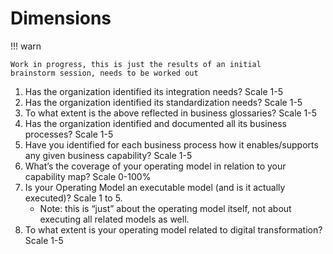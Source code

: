 # Dimensions

!!! warn

    Work in progress, this is just the results of an initial
    brainstorm session, needs to be worked out

1. Has the organization identified its integration needs? Scale 1-5
2. Has the organization identified its standardization needs? Scale 1-5
3. To what extent is the above reflected in business glossaries? Scale 1-5
4. Has the organization identified and documented all its 
   business processes? Scale 1-5
5. Have you identified for each business process how it enables/supports
   any given business capability? Scale 1-5
6. What’s the coverage of your operating model in relation to your 
   capability map? Scale 0-100%
7. Is your Operating Model an executable model (and is it 
   actually executed)? Scale 1 to 5.
   - Note: this is “just” about the operating model itself, 
     not about executing all related models as well.
8. To what extent is your operating model related to 
   digital transformation? Scale 1-5

